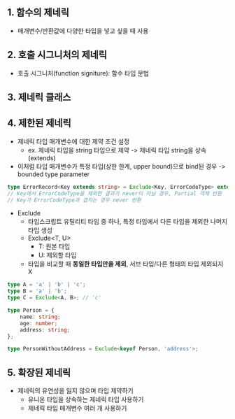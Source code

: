 ## 1. 함수의 제네릭

- 매개변수/반환값에 다양한 타입을 넣고 싶을 때 사용

## 2. 호출 시그니처의 제네릭

- 호출 시그니처(function signiture): 함수 타입 문법

## 3. 제네릭 클래스

## 4. 제한된 제네릭

- 제네릭 타입 매개변수에 대한 제약 조건 설정
  - ex. 제네릭 타입을 string 타입으로 제약 -> 제네릭 타입 string을 상속(extends)
- 이처럼 타입 매개변수가 특정 타입(상한 한계, upper bound)으로 bind된 경우 -> bounded type parameter

```ts
type ErrorRecord<Key extends string> = Exclude<Key, ErrorCodeType> extends never ? Partial<Record<Key, boolean>> : never;
// Key에서 ErrorCodeType을 제외한 결과가 never이 아닐 경우, Partial 객체 반환
// Key가 ErrorCodeType과 겹치는 경우 never 반환
```

- Exclude
  - 타입스크립트 유틸리티 타입 중 하나, 특정 타입에서 다른 타입을 제외한 나머지 타입 생성
  - Exclude\<T, U>
    - T: 원본 타입
    - U: 제외할 타입
  - 타입을 비교할 때 **동일한 타입만을 제외**, 서브 타입/다른 형태의 타입 제외되지 X

```ts
type A = 'a' | 'b' | 'c';
type B = 'a' | 'b';
type C = Exclude<A, B>; // 'c' 
```

```ts
type Person = {
    name: string;
    age: number;
    address: string;
};

type PersonWithoutAddress = Exclude<keyof Person, 'address'>;
```

## 5. 확장된 제네릭

- 제네릭의 유연성을 잃지 않으며 타입 제약하기
  - 유니온 타입을 상속하는 제네릭 타입 사용하기
  - 제네릭 타입 매개변수 여러 개 사용하기
